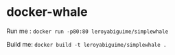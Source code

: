 # docker-whale

Run me : `docker run -p80:80 leroyabiguime/simplewhale`

Build me: `docker build -t leroyabiguime/simplewhale .`
